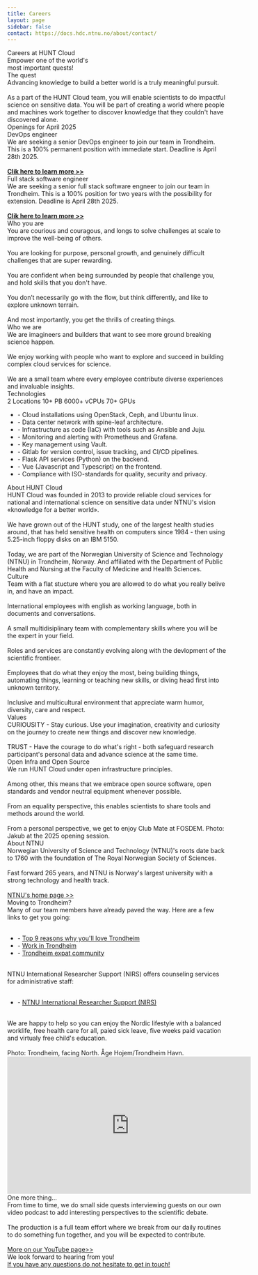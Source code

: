 ```yaml
---
title: Careers
layout: page
sidebar: false
contact: https://docs.hdc.ntnu.no/about/contact/
---
```


<!-- <script setup></script> -->

<!-- BLOCK START: Top images --> 
  <div class="hc-header">
    <!-- Note testing hcc-career-header-img for custom image-->
    <div class="hc-header-img"></div>
  </div>
<!-- BLOCK END: Top images --> 
  
  
  
<div class="hc-home-page">
  <div class="hc-block" style="display: none;"></div>



<!-- BLOCK START: Careers heading --> 
  <div class="hc-block">
    <div class="hc-block-container">
      <div class="hc-container-subtitle">
        Careers at HUNT Cloud
      </div>
<div class="hc-container-title" style="text-wrap: nowrap;">
        Empower one of the world's<br>most important quests! 
      </div>
    </div>
  </div>
<!-- BLOCK END: Careers heading --> 


<!-- BLOCK START: Quest --> 
  <div class="hc-block">
    <div class="hc-block-container">
      <div class="hc-container-subtitle" style="text-align: left">
        <v-row>
          <v-col cols="12" class="v-col-sm-6">
            <div class="hc-container-title">
              The quest
            </div>
            Advancing knowledge to build a better world is a truly meaningful pursuit.<br><br>As a part of the HUNT Cloud team, you will enable scientists to do impactful science on sensitive data. You will be part of creating a world where people and machines work together to discover knowledge that they couldn't have discovered alone.
          </v-col>
          <v-col cols="6" class="d-none d-sm-flex">
          <!-- src="data:image/png;base64,iVBORw0KGgoAAAANSUhEUgAAAAEAAAABCAQAAAC1HAwCAAAAC0lEQVR42mNkYAAAAAYAAjCB0C8AAAAASUVORK5CYII=" -->
          <v-sheet
            class="mx-auto"
            :width="400"
            :height="400"
            color="transparent"
          >
            <v-img
              class="mx-auto my-10 fill-height"
              max-width="400"
              max-height="400"
              src="/img/A3_Trust_boat_500px.png"
            >
              <template v-slot:placeholder>
                <div class="d-flex align-center justify-center fill-height">
                  <v-progress-circular
                    color="grey-lighten-4"
                    indeterminate
                  ></v-progress-circular>
                </div>
              </template>
            </v-img>
          </v-sheet>
        </v-col>
        </v-row>
      </div>
    </div>
  </div>
<!-- BLOCK END: Quest --> 





<!-- BLOCK START: Current openings --> 
  <div class="hc-block">
    <div class="hc-block-container">
      <div class="hc-container-subtitle">
        Openings for April 2025
      </div>
      <div class="hc-container-subtitle" style="text-align: left">
        <v-row>
          <v-col cols="12" class="v-col-sm-6">
            <div class="hc-container-title" style="text-align: left">
            DevOps engineer
            </div>
            We are seeking a senior DevOps engineer to join our team in Trondheim. This is a 100% permanent position with immediate start. Deadline is April 28th 2025.<br><br><strong><a href="https://www.jobbnorge.no/en/available-jobs/job/277477/senior-devops-engineer">Clik here to learn more >></a></strong>
          </v-col>
          <v-col cols="12" class="v-col-sm-6">
            <div class="hc-container-title" style="text-align: left">
             Full stack software engineer
            </div>
            We are seeking a senior full stack software engneer to join our team in Trondheim. This is a 100% position for two years with the possibility for extension. Deadline is April 28th 2025.<br><br><strong><a href="https://www.jobbnorge.no/en/available-jobs/job/277482/senior-full-stack-software-engineer">Clik here to learn more >></a></strong>
          </v-col>
        </v-row>
      </div>
    </div>
  </div>
<!-- BLOCK END: Current openings --> 









<!-- BLOCK START: Who are you --> 
  <div class="hc-block">
    <div class="hc-block-container">
      <div class="hc-container-subtitle" style="text-align: left">
        <v-row>
          <v-col cols="6" class="d-none d-sm-flex">
          <!-- src="data:image/png;base64,iVBORw0KGgoAAAANSUhEUgAAAAEAAAABCAQAAAC1HAwCAAAAC0lEQVR42mNkYAAAAAYAAjCB0C8AAAAASUVORK5CYII=" -->
          <v-sheet
            class="mx-auto"
            :width="400"
            :height="400"
            color="transparent"
          >
            <v-img
              class="mx-auto my-10 fill-height"
              max-width="400"
              max-height="400"
              src="/img/Portal3-square-500px.jpg"
            >
              <template v-slot:placeholder>
                <div class="d-flex align-center justify-center fill-height">
                  <v-progress-circular
                    color="grey-lighten-4"
                    indeterminate
                  ></v-progress-circular>
                </div>
              </template>
            </v-img>
          </v-sheet>
        </v-col>
          <v-col cols="12" class="v-col-sm-6">
            <div class="hc-container-title">
              Who you are
            </div>
            You are courious and couragous, and longs to solve challenges at scale to improve the well-being of others.<br><br>You are looking for purpose, personal growth, and genuinely difficult challenges that are super rewarding.<br><br>You are confident when being surrounded by people that challenge you, and hold skills that you don't have.<br><br>You don’t necessarily go with the flow, but think differently, and like to explore unknown terrain.<br><br>And most importantly, you get the thrills of creating things.
            </v-col>
        </v-row>
      </div>
    </div>
  </div>
<!-- BLOCK END: Who are you --> 




<!-- BLOCK Start: Who are we --> 
  <div class="hc-block">
    <div class="hc-block-container">
      <div class="hc-container-subtitle" style="text-align: left">
        <v-row>
          <v-col cols="12" class="v-col-sm-6">
            <div class="hc-container-title">
              Who we are
            </div>
            We are imagineers and builders that want to see more ground breaking science happen.<br><br>We enjoy working with people who want to explore and succeed in building complex cloud services for science.<br><br>We are a small team where every employee contribute diverse experiences and invaluable insights.
          </v-col>
          <v-col cols="6" class="d-none d-sm-flex">
          <!-- src="data:image/png;base64,iVBORw0KGgoAAAANSUhEUgAAAAEAAAABCAQAAAC1HAwCAAAAC0lEQVR42mNkYAAAAAYAAjCB0C8AAAAASUVORK5CYII=" -->
          <v-sheet
            class="mx-auto"
            :width="400"
            :height="400"
            color="transparent"
          >
            <v-img
              class="mx-auto my-10 fill-height"
              max-width="400"
              max-height="400"
              src="/img/teach_500px.png"
            >
              <template v-slot:placeholder>
                <div class="d-flex align-center justify-center fill-height">
                  <v-progress-circular
                    color="grey-lighten-4"
                    indeterminate
                  ></v-progress-circular>
                </div>
              </template>
            </v-img>
          </v-sheet>
        </v-col>
        </v-row>
      </div>
    </div>
  </div>
<!-- BLOCK End: Who are we --> 






<!-- BLOCK START: Specs --> 
  <div class="hc-block">
    <div class="hc-block-container">
      <div class="hc-container-title">
        Technologies
      </div>
      <v-row class="pt-10 pb-6">
        <v-col cols="12" class="v-col-sm-12 v-col-md-6 align-self-stretch">
          <v-card
            variant="tonal"
            class="mx-auto h-100 pb-6"
            color="#3E628A"
            title="Server rooms"
          >
            <v-card-text class="py-0">
              <v-row align="center" no-gutters>
                <v-col
                  class="text-h2 text-no-wrap"
                  cols="8"
                >
                  2 Locations
                </v-col>
                <v-col class="text-right" cols="4">
                  <v-icon
                    color="#ef8114"
                    icon="mdi-server"
                    size="88"
                  ></v-icon>
                </v-col>
              </v-row>
            </v-card-text>
          </v-card>
        </v-col>
        <v-col cols="12" class="v-col-sm-12 v-col-md-6 align-self-stretch">
          <v-card
            variant="tonal"
            class="mx-auto h-100 pb-6"
            color="#3E628A"
            title="Storage clusters"
          >
            <v-card-text class="py-0">
              <v-row align="center" no-gutters>
                <v-col
                  class="text-h2"
                  cols="8"
                >
                  10+&nbsp;PB
                </v-col>
                <v-col class="text-right" cols="4">
                  <v-icon
                    color="#ef8114"
                    icon="mdi-database"
                    size="88"
                  ></v-icon>
                </v-col>
              </v-row>
            </v-card-text>
          </v-card>
        </v-col>
        <v-col cols="12" class="v-col-sm-12 v-col-md-6 align-self-stretch">
          <v-card
            variant="tonal"
            class="mx-auto h-100 pb-6"
            color="#3E628A"
            title="Compute clusters"
          >
            <v-card-text class="py-0">
              <v-row align="center" no-gutters>
                <v-col
                  class="text-h2"
                  cols="8"
                >
                  6000+ vCPUs
                </v-col>
                <v-col class="text-right" cols="4">
                  <v-icon
                    color="#ef8114"
                    icon="mdi-memory"
                    size="88"
                  ></v-icon>
                </v-col>
              </v-row>
            </v-card-text>
          </v-card>
        </v-col>
        <v-col cols="12" class="v-col-sm-12 v-col-md-6 align-self-stretch">
          <v-card
            variant="tonal"
            class="mx-auto h-100 pb-6"
            color="#3E628A"
            title="GPU Cards"
          >
            <v-card-text class="py-0">
              <v-row align="center" no-gutters>
                <v-col
                  class="text-h2"
                  cols="8"
                >
                  70+ GPUs
                </v-col>
                <v-col class="text-right" cols="4">
                  <v-icon
                    color="#ef8114"
                    icon="mdi-expansion-card-variant"
                    size="88"
                  ></v-icon>
                </v-col>
              </v-row>
            </v-card-text>
          </v-card>
        </v-col>
      </v-row>
      <div class="hc-container-subtitle" style="text-align: left">
        <v-row>
          <v-col cols="12">
            <ul>
            <li>- Cloud installations using OpenStack, Ceph, and Ubuntu linux.</li>
            <li>- Data center network with spine-leaf architecture.</li>
            <li>- Infrastructure as code (IaC) with tools such as Ansible and Juju.</li>
            <li>- Monitoring and alerting with Prometheus and Grafana.</li>
            <li>- Key management using Vault.</li>
            <li>- Gitlab for version control, issue tracking, and CI/CD pipelines.</li>
            <li>- Flask API services (Python) on the backend.</li>
            <li>- Vue (Javascript and Typescript) on the frontend.</li>
            <li>- Compliance with ISO-standards for quality, security and privacy.</li>
            </ul>
          </v-col>
          <!-- <v-col cols="12">
            .
          </v-col>
          <v-col cols="12">
            .
          </v-col> -->
        </v-row>
      </div>
    </div>
  </div>

<!-- BLOCK END: Specs --> 






<!-- BLOCK START: About --> 
  <div class="hc-block">
    <div class="hc-block-container">
      <div class="hc-container-subtitle" style="text-align: left">
        <v-row>
          <v-col cols="6" class="d-none d-sm-flex">
          <!-- src="data:image/png;base64,iVBORw0KGgoAAAANSUhEUgAAAAEAAAABCAQAAAC1HAwCAAAAC0lEQVR42mNkYAAAAAYAAjCB0C8AAAAASUVORK5CYII=" -->
          <v-sheet
            class="mx-auto"
            :width="400"
            :height="400"
            color="transparent"
          >
            <v-img
              class="mx-auto my-10 fill-height"
              max-width="400"
              max-height="400"
              src="/img/Enterprise2_500px_72dpi.png"
            >
              <template v-slot:placeholder>
                <div class="d-flex align-center justify-center fill-height">
                  <v-progress-circular
                    color="grey-lighten-4"
                    indeterminate
                  ></v-progress-circular>
                </div>
              </template>
            </v-img>
          </v-sheet>
        </v-col>
         <v-col cols="12" class="v-col-sm-6">
            <div class="hc-container-title">
              About HUNT Cloud
            </div>
            HUNT Cloud was founded in 2013 to provide reliable cloud services for national and international science on sensitive data under NTNU's vision «knowledge for a better world».<br><br>We have grown out of the HUNT study, one of the largest health studies around, that has held sensitive health on computers since 1984 - then using 5.25-inch floppy disks on an IBM 5150.<br><br>Today, we are part of the Norwegian University of Science and Technology (NTNU) in Trondheim, Norway. And affiliated with the Department of Public Health and Nursing at the Faculty of Medicine and Health Sciences.
            </v-col>
         </v-row>
      </div>
    </div>
  </div>
<!-- BLOCK END: About --> 





<!-- BLOCK START: Team and culture --> 
  <div class="hc-block">
    <div class="hc-block-container">
      <div class="hc-container-subtitle" style="text-align: left">
        <v-row>
          <v-col cols="12" class="v-col-sm-6">
            <div class="hc-container-title">
              Culture
            </div>
            Team with a flat stucture where you are allowed to do what you really belive in, and have an impact.<br><br>International employees with english as working language, both in documents and conversations.<br><br>A small multidisiplinary team with complementary skills where you will be the expert in your field.<br><br>Roles and services are constantly evolving along with the devlopment of the scientific frontieer.<br><br>Employees that do what they enjoy the most, being building things, automating things, learning or teaching new skills, or diving head first into unknown territory.<br><br>Inclusive and multicultural environment that appreciate warm humor, diversity, care and respect.
          </v-col>
          <v-col cols="6" class="d-none d-sm-flex">
          <!-- src="data:image/png;base64,iVBORw0KGgoAAAANSUhEUgAAAAEAAAABCAQAAAC1HAwCAAAAC0lEQVR42mNkYAAAAAYAAjCB0C8AAAAASUVORK5CYII=" -->
          <v-sheet
            class="mx-auto"
            :width="400"
            :height="400"
            color="transparent"
          >
            <v-img
              class="mx-auto my-10 fill-height"
              max-width="400"
              max-height="400"
              src="/img/flaske_square_500px.png"
            >
              <template v-slot:placeholder>
                <div class="d-flex align-center justify-center fill-height">
                  <v-progress-circular
                    color="grey-lighten-4"
                    indeterminate
                  ></v-progress-circular>
                </div>
              </template>
            </v-img>
          </v-sheet>
        </v-col>
        </v-row>
      </div>
    </div>
  </div>
<!-- BLOCK END: Team and culture --> 






<!-- BLOCK START: Values --> 
  <div class="hc-block">
    <div class="hc-block-container">
      <div class="hc-container-subtitle" style="text-align: left">
        <v-row>
          <v-col cols="6" class="d-none d-sm-flex">
          <!-- src="data:image/png;base64,iVBORw0KGgoAAAANSUhEUgAAAAEAAAABCAQAAAC1HAwCAAAAC0lEQVR42mNkYAAAAAYAAjCB0C8AAAAASUVORK5CYII=" -->
          <v-sheet
            class="mx-auto"
            :width="400"
            :height="400"
            color="transparent"
          >
            <v-img
              class="mx-auto my-10 fill-height"
              max-width="400"
              max-height="400"
              src="/img/sekstant_square_500px.png"
            >
              <template v-slot:placeholder>
                <div class="d-flex align-center justify-center fill-height">
                  <v-progress-circular
                    color="grey-lighten-4"
                    indeterminate
                  ></v-progress-circular>
                </div>
              </template>
            </v-img>
          </v-sheet>
        </v-col>
         <v-col cols="12" class="v-col-sm-6">
            <div class="hc-container-title">
              Values
            </div>
            CURIOUSITY - Stay curious. Use your imagination, creativity and curiosity on the journey to create new things and discover new knowledge.<br><br>TRUST - Have the courage to do what's right - both safeguard research participant's personal data and advance science at the same time.
            </v-col>
         </v-row>
      </div>
    </div>
  </div>
<!-- BLOCK END: Values --> 










<!-- BLOCK START: Openness --> 
  <div class="hc-block">
    <div class="hc-block-container">
      <div class="hc-container-subtitle" style="text-align: left">
        <v-row>
          <v-col cols="12" class="v-col-sm-6">
            <div class="hc-container-title">
              Open Infra and Open Source
            </div>
            We run HUNT Cloud under open infrastructure principles.<br><br>Among other, this means that we embrace open source software, open standards and vendor neutral equipment whenever possible.<br><br>From an equality perspective, this enables scientists to share tools and methods around the world.<br><br>From a personal perspective, we get to enjoy Club Mate at FOSDEM. Photo: Jakub at the 2025 opening session.       
            </v-col>
          <v-col cols="6" class="d-none d-sm-flex">
          <!-- src="data:image/png;base64,iVBORw0KGgoAAAANSUhEUgAAAAEAAAABCAQAAAC1HAwCAAAAC0lEQVR42mNkYAAAAAYAAjCB0C8AAAAASUVORK5CYII=" -->
          <v-sheet
            class="mx-auto"
            :width="400"
            :height="400"
            color="transparent"
          >
            <v-img
              class="mx-auto my-10 fill-height"
              max-width="400"
              max-height="400"
              src="/img/fosdem_2025.jpg"
            >
              <template v-slot:placeholder>
                <div class="d-flex align-center justify-center fill-height">
                  <v-progress-circular
                    color="grey-lighten-4"
                    indeterminate
                  ></v-progress-circular>
                </div>
              </template>
            </v-img>
          </v-sheet>
        </v-col>
        </v-row>
      </div>
    </div>
  </div>
<!-- BLOCK END: Openness --> 






<!-- BLOCK START: NTNU --> 
  <div class="hc-block">
    <div class="hc-block-container">
      <div class="hc-container-subtitle" style="text-align: left">
        <v-row>
          <v-col cols="6" class="d-none d-sm-flex">
          <!-- src="data:image/png;base64,iVBORw0KGgoAAAANSUhEUgAAAAEAAAABCAQAAAC1HAwCAAAAC0lEQVR42mNkYAAAAAYAAjCB0C8AAAAASUVORK5CYII=" -->
          <v-sheet
            class="mx-auto"
            :width="400"
            :height="400"
            color="transparent"
          >
            <v-img
              class="mx-auto my-10 fill-height"
              max-width="400"
              max-height="400"
              src="/img/ntnu-hovedbygning.jpg"
            >
              <template v-slot:placeholder>
                <div class="d-flex align-center justify-center fill-height">
                  <v-progress-circular
                    color="grey-lighten-4"
                    indeterminate
                  ></v-progress-circular>
                </div>
              </template>
            </v-img>
          </v-sheet>
        </v-col>
         <v-col cols="12" class="v-col-sm-6">
            <div class="hc-container-title">
              About NTNU
            </div>
            Norwegian University of Science and Technology (NTNU)'s roots date back to 1760 with the foundation of The Royal Norwegian Society of Sciences.<br><br>Fast forward 265 years, and NTNU is Norway's largest university with a strong technology and health track.<br><br> <a href="https://www.ntnu.edu/" target="_blank">NTNU's home page >></a>
            </v-col>
         </v-row>
      </div>
    </div>
  </div>
<!-- BLOCK END: NTNU --> 







<!-- BLOCK START: Moving to Trondheim --> 
  <div class="hc-block">
    <div class="hc-block-container">
      <div class="hc-container-subtitle" style="text-align: left">
        <v-row>
          <v-col cols="12" class="v-col-sm-6">
            <div class="hc-container-title">
              Moving to Trondheim?
            </div>
            Many of our team members have already paved the way. Here are a few links to get you going:<br><br>
            <ul>
            <li>- <a href="https://workintrondheim.no/opportunities/top-9-reasons">Top 9 reasons why you'll love Trondheim</a></li>
            <li>- <a href="https://workintrondheim.no/">Work in Trondheim</a></li>
            <li>- <a href="https://www.internations.org/trondheim-expats">Trondheim expat community</a></li>
            </ul><br>NTNU International Researcher Support (NIRS) offers counseling services for administrative staff:<br><br>           
            <ul>
            <li>- <a href="https://www.ntnu.edu/nirs">NTNU International Researcher Support (NIRS)</a></li>
            </ul><br>We are happy to help so you can enjoy the Nordic lifestyle with a balanced worklife, free health care for all, paied sick leave, five weeks paid vacation and virtualy free child's education.<br><br>
            Photo: Trondheim, facing North. Åge Hojem/Trondheim Havn.
            </v-col>
          <v-col cols="6" class="d-none d-sm-flex">
          <!-- src="data:image/png;base64,iVBORw0KGgoAAAANSUhEUgAAAAEAAAABCAQAAAC1HAwCAAAAC0lEQVR42mNkYAAAAAYAAjCB0C8AAAAASUVORK5CYII=" -->
          <v-sheet
            class="mx-auto"
            :width="400"
            :height="400"
            color="transparent"
          >
            <v-img
              class="mx-auto my-10 fill-height"
              max-width="400"
              max-height="400"
              src="/img/trondheim.jpg"
            >
              <template v-slot:placeholder>
                <div class="d-flex align-center justify-center fill-height">
                  <v-progress-circular
                    color="grey-lighten-4"
                    indeterminate
                  ></v-progress-circular>
                </div>
              </template>
            </v-img>
          </v-sheet>
        </v-col>
        </v-row>
      </div>
    </div>
  </div>
<!-- BLOCK END: Moving to Trondheim --> 


<!-- BLOCK START: Video --> 
  <div class="hc-block">
    <div class="hc-block-container">
      <div class="hc-container-subtitle" style="text-align: left">
        <v-row>
          <v-col cols="6" class="d-none d-sm-flex">
<iframe width="560" height="315" src="https://www.youtube.com/embed/eMbw9XUXxA0?si=GBSThOmZR7RX6u6G" title="YouTube video player" frameborder="0" allow="accelerometer; autoplay; clipboard-write; encrypted-media; gyroscope; picture-in-picture; web-share" referrerpolicy="strict-origin-when-cross-origin" allowfullscreen></iframe>        </v-col>
         <v-col cols="12" class="v-col-sm-6">
            <div class="hc-container-title">
              One more thing...
            </div>
            From time to time, we do small side quests interviewing guests on our own video podcast to add interesting perspectives to the scientific debate.<br><br>The production is a full team effort where we break from our daily routines to do something fun together, and you will be expected to contribute.<br><br><a href="https://www.youtube.com/@HUNTCloud" target="_blank">More on our YouTube page>></a>
            </v-col>
         </v-row>
      </div>
    </div>
  </div>
<!-- BLOCK END: Video --> 













  <div class="hc-block">
    <div class="hc-block-container">
        <v-col class="text-center">
        <div class="hc-container-title">
              We look forward to hearing from you!
        </div>
        </v-col>
      <v-row align="center" no-gutters>
        <v-col class="text-center">
        <a href="https://docs.hdc.ntnu.no/do-science/contact/">If you have any questions do not hesitate to get in touch!
</a><br><br>
          <v-btn
            href="https://www.linkedin.com/company/huntcloud/"
            target="_blank"
            icon="mdi-linkedin"
            size="88"
            style="font-size: 40px !important;"
          >
          </v-btn>
        </v-col>
      </v-row>
    </div>
  </div>


  <FooterBlock :contact="$frontmatter.contact" />
</div> <!-- END OF CONTENT - keep empty line before and after -->

<style scoped>

/* CSS scoped specifically to this page */

</style>
